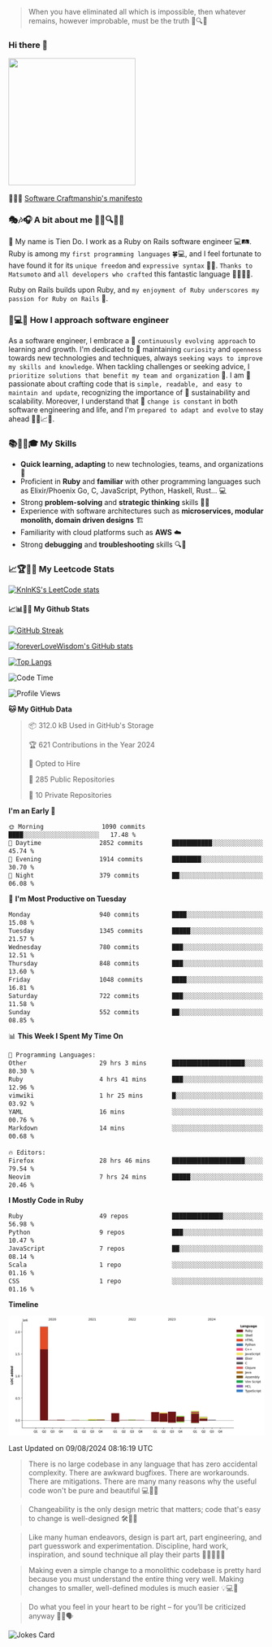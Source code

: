 > When you have eliminated all which is impossible, then whatever remains, however improbable, must be the truth 🤔🔍💡
### Hi there 👋

<!--
**foreverLoveWisdom/foreverLoveWisdom** is a ✨ _special_ ✨ repository because its `README.md` (this file) appears on your GitHub profile.

Here are some ideas to get you started:

- 🔭 I’m currently working on ...
- 🌱 I’m currently learning ...
- 👯 I’m looking to collaborate on ...
- 🤔 I’m looking for help with ...
- 💬 Ask me about ...
- 📫 How to reach me: ...
- 😄 Pronouns: ...
- ⚡ Fun fact: ...
-->

<img src="https://codecondo.com/wp-content/uploads/2017/09/railslogo.png" width="250" height="250">

 📜🔨🌟 [Software Craftmanship's manifesto](http://manifesto.softwarecraftsmanship.org/)

### 🎭🎶🎧 A bit about me 🕵️‍♀️🔍🕵️‍♂️
👋 My name is Tien Do. I work as a Ruby on Rails software engineer 💻🛤️. Ruby is among my `first programming languages` 🍀💻, and I feel fortunate to have found it for its `unique freedom` and `expressive syntax` 🤗💬. `Thanks to Matsumoto` and `all developers who crafted` this fantastic language 🙏👨‍💻🌟.

Ruby on Rails builds upon Ruby, and `my enjoyment of Ruby underscores my passion for Ruby on Rails` 🤩.

### 🤔💻🔨 How I approach software engineer
As a software engineer, I embrace a 🔄 `continuously evolving approach` to learning and growth. I'm dedicated to 🤔 maintaining `curiosity` and `openness` towards new technologies and techniques, always `seeking ways to improve my skills and knowledge`. When tackling challenges or seeking advice, I `prioritize solutions that benefit my team and organization` 👥. I am 🎉 passionate about crafting code that is `simple, readable, and easy to maintain and update`, recognizing the importance of 🌱 sustainability and scalability. Moreover, I understand that 🌊 `change is constant` in both software engineering and life, and I'm `prepared to adapt and evolve` to stay ahead 🏃‍♂️📈🔄.

### 📚🧑‍💻🎓 My Skills
- **Quick learning, adapting** to new technologies, teams, and organizations 🚀
- Proficient in **Ruby** and **familiar** with other programming languages such as Elixir/Phoenix Go, C, JavaScript, Python, Haskell, Rust... 💻
- Strong **problem-solving** and **strategic thinking** skills 🤔💡
- Experience with software architectures such as **microservices, modular monolith, domain driven designs** 🏗️
- Familiarity with cloud platforms such as **AWS** ☁️ 
- Strong **debugging** and **troubleshooting** skills 🔍🐞


### 📈🏆🧑‍💻 My Leetcode Stats
[![KnlnKS's LeetCode stats](https://leetcode-stats-six.vercel.app/?username=foreverLoveWisdom&theme=dark)](https://github.com/KnlnKS/leetcode-stats)

#### 📈📊👨‍💻  My Github Stats

[![GitHub Streak](https://github-readme-streak-stats.herokuapp.com/?user=foreverLoveWisdom&theme=dracula)](https://git.io/streak-stats)
&nbsp;
&nbsp;

[![foreverLoveWisdom's GitHub stats](https://github-readme-stats.vercel.app/api?username=foreverLoveWisdom&show_icons=true&theme=react&count_private=true)](https://github.com/anuraghazra/github-readme-stats)

[![Top Langs](https://github-readme-stats.vercel.app/api/top-langs/?username=foreverLoveWisdom&show_icons=true&theme=vue-dark)](https://github.com/anuraghazra/github-readme-stats)

<!--START_SECTION:waka-->
![Code Time](http://img.shields.io/badge/Code%20Time-3%2C086%20hrs%2048%20mins-blue)

![Profile Views](http://img.shields.io/badge/Profile%20Views-0-blue)

**🐱 My GitHub Data** 

> 📦 312.0 kB Used in GitHub's Storage 
 > 
> 🏆 621 Contributions in the Year 2024
 > 
> 💼 Opted to Hire
 > 
> 📜 285 Public Repositories 
 > 
> 🔑 10 Private Repositories 
 > 
**I'm an Early 🐤** 

```text
🌞 Morning                1090 commits        ████░░░░░░░░░░░░░░░░░░░░░   17.48 % 
🌆 Daytime                2852 commits        ███████████░░░░░░░░░░░░░░   45.74 % 
🌃 Evening                1914 commits        ████████░░░░░░░░░░░░░░░░░   30.70 % 
🌙 Night                  379 commits         ██░░░░░░░░░░░░░░░░░░░░░░░   06.08 % 
```
📅 **I'm Most Productive on Tuesday** 

```text
Monday                   940 commits         ████░░░░░░░░░░░░░░░░░░░░░   15.08 % 
Tuesday                  1345 commits        █████░░░░░░░░░░░░░░░░░░░░   21.57 % 
Wednesday                780 commits         ███░░░░░░░░░░░░░░░░░░░░░░   12.51 % 
Thursday                 848 commits         ███░░░░░░░░░░░░░░░░░░░░░░   13.60 % 
Friday                   1048 commits        ████░░░░░░░░░░░░░░░░░░░░░   16.81 % 
Saturday                 722 commits         ███░░░░░░░░░░░░░░░░░░░░░░   11.58 % 
Sunday                   552 commits         ██░░░░░░░░░░░░░░░░░░░░░░░   08.85 % 
```


📊 **This Week I Spent My Time On** 

```text
💬 Programming Languages: 
Other                    29 hrs 3 mins       ████████████████████░░░░░   80.30 % 
Ruby                     4 hrs 41 mins       ███░░░░░░░░░░░░░░░░░░░░░░   12.96 % 
vimwiki                  1 hr 25 mins        █░░░░░░░░░░░░░░░░░░░░░░░░   03.92 % 
YAML                     16 mins             ░░░░░░░░░░░░░░░░░░░░░░░░░   00.76 % 
Markdown                 14 mins             ░░░░░░░░░░░░░░░░░░░░░░░░░   00.68 % 

🔥 Editors: 
Firefox                  28 hrs 46 mins      ████████████████████░░░░░   79.54 % 
Neovim                   7 hrs 24 mins       █████░░░░░░░░░░░░░░░░░░░░   20.46 % 
```

**I Mostly Code in Ruby** 

```text
Ruby                     49 repos            ██████████████░░░░░░░░░░░   56.98 % 
Python                   9 repos             ███░░░░░░░░░░░░░░░░░░░░░░   10.47 % 
JavaScript               7 repos             ██░░░░░░░░░░░░░░░░░░░░░░░   08.14 % 
Scala                    1 repo              ░░░░░░░░░░░░░░░░░░░░░░░░░   01.16 % 
CSS                      1 repo              ░░░░░░░░░░░░░░░░░░░░░░░░░   01.16 % 
```



**Timeline**

![Lines of Code chart](https://raw.githubusercontent.com/foreverLoveWisdom/foreverLoveWisdom/main/assets/bar_graph.png)


 Last Updated on 09/08/2024 08:16:19 UTC
<!--END_SECTION:waka-->


> There is no large codebase in any language that has zero accidental complexity. There are awkward bugfixes. There are workarounds. There are mitigations.
> There are many many reasons why the useful code won't be pure and beautiful 💻🐞🤔

> Changeability is the only design metric that matters; code that's easy to change is well-designed 🛠️🔄🎨

> Like many human endeavors, design is part art, part engineering, and part guesswork and experimentation. Discipline, hard work, inspiration, and sound technique all play their parts 🎨🧑‍💻🔬🧪

> Mak­ing even a sim­ple change to a mono­lith­ic code­base is pret­ty hard because you must under­stand the entire thing very well. Mak­ing changes to small­er, well-defined mod­ules is much easier 💡💻🤔
 
 > Do what you feel in your heart to be right – for you’ll be criticized anyway 💖🙏🗣️ 
 
![Jokes Card](https://readme-jokes.vercel.app/api)
